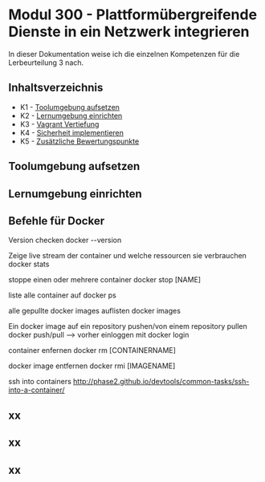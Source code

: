 # Modul 300 - Plattformübergreifende Dienste in ein Netzwerk integrieren

In dieser Dokumentation weise ich die einzelnen Kompetenzen für die Lerbeurteilung 3 nach.

## Inhaltsverzeichnis

* K1 - [Toolumgebung aufsetzen](#k1)
* K2 - [Lernumgebung einrichten](#k2)
* K3 - [Vagrant Vertiefung](#k3)
* K4 - [Sicherheit implementieren](#k4)
* K5 - [Zusätzliche Bewertungspunkte](#k5)

## Toolumgebung aufsetzen

## Lernumgebung einrichten

## Befehle für Docker

Version checken
docker --version

Zeige live stream der container und welche ressourcen sie verbrauchen
docker stats

stoppe einen oder mehrere container
docker stop [NAME]

liste alle container auf
docker ps

alle gepullte docker images auflisten
docker images


Ein docker image auf ein repository pushen/von einem repository pullen
docker push/pull
--> vorher einloggen mit docker login



container enfernen
docker rm [CONTAINERNAME]

docker image entfernen
docker rmi [IMAGENAME]

ssh into containers
http://phase2.github.io/devtools/common-tasks/ssh-into-a-container/



## xx

## xx

## xx